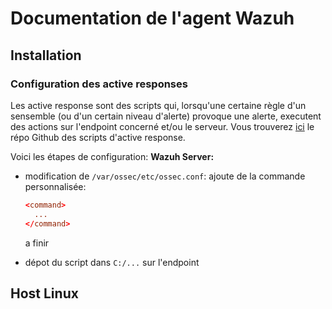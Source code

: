 # Documentation de l'agent Wazuh

## Installation

### Configuration des active responses
Les active response sont des scripts qui, lorsqu'une certaine règle d'un sensemble (ou d'un certain niveau d'alerte) provoque une alerte, executent des actions sur l'endpoint concerné et/ou le serveur.
Vous trouverez [ici](https://github.com/B3LIOTT/wazuh-active-response) le répo Github des scripts d'active response.

Voici les étapes de configuration:
**Wazuh Server:**
- modification de `/var/ossec/etc/ossec.conf`:
  ajoute de la commande personnalisée:
  ```conf
  <command>
    ...
  </command>
  ```
  a finir

- dépot du script dans `C:/...` sur l'endpoint

## Host Linux

